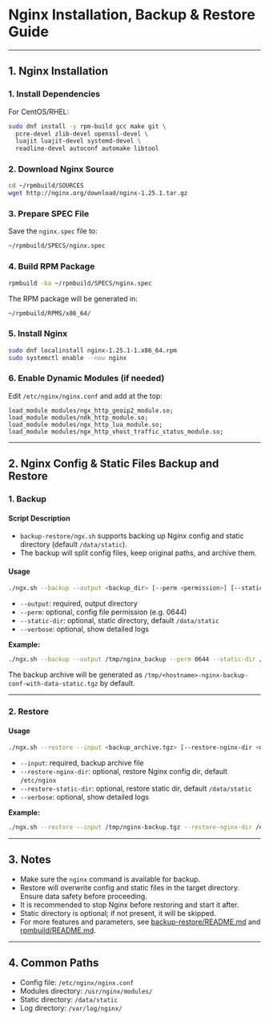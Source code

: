 # Nginx Installation, Backup & Restore Guide

---

## 1. Nginx Installation

### 1. Install Dependencies

For CentOS/RHEL:

```bash
sudo dnf install -y rpm-build gcc make git \
  pcre-devel zlib-devel openssl-devel \
  luajit luajit-devel systemd-devel \
  readline-devel autoconf automake libtool
```

### 2. Download Nginx Source

```bash
cd ~/rpmbuild/SOURCES
wget http://nginx.org/download/nginx-1.25.1.tar.gz
```

### 3. Prepare SPEC File

Save the `nginx.spec` file to:

```bash
~/rpmbuild/SPECS/nginx.spec
```

### 4. Build RPM Package

```bash
rpmbuild -ba ~/rpmbuild/SPECS/nginx.spec
```

The RPM package will be generated in:

```bash
~/rpmbuild/RPMS/x86_64/
```

### 5. Install Nginx

```bash
sudo dnf localinstall nginx-1.25.1-1.x86_64.rpm
sudo systemctl enable --now nginx
```

### 6. Enable Dynamic Modules (if needed)

Edit `/etc/nginx/nginx.conf` and add at the top:

```nginx
load_module modules/ngx_http_geoip2_module.so;
load_module modules/ndk_http_module.so;
load_module modules/ngx_http_lua_module.so;
load_module modules/ngx_http_vhost_traffic_status_module.so;
```

---

## 2. Nginx Config & Static Files Backup and Restore

### 1. Backup

#### Script Description

- `backup-restore/ngx.sh` supports backing up Nginx config and static directory (default `/data/static`).
- The backup will split config files, keep original paths, and archive them.

#### Usage

```bash
./ngx.sh --backup --output <backup_dir> [--perm <permission>] [--static-dir <static_dir>] [--verbose]
```

- `--output`: required, output directory
- `--perm`: optional, config file permission (e.g. 0644)
- `--static-dir`: optional, static directory, default `/data/static`
- `--verbose`: optional, show detailed logs

**Example:**

```bash
./ngx.sh --backup --output /tmp/nginx_backup --perm 0644 --static-dir /data/static --verbose
```

The backup archive will be generated as `/tmp/<hostname>-nginx-backup-conf-with-data-static.tgz` by default.

---

### 2. Restore

#### Usage

```bash
./ngx.sh --restore --input <backup_archive.tgz> [--restore-nginx-dir <nginx_conf_dir>] [--restore-static-dir <static_dir>] [--verbose]
```

- `--input`: required, backup archive file
- `--restore-nginx-dir`: optional, restore Nginx config dir, default `/etc/nginx`
- `--restore-static-dir`: optional, restore static dir, default `/data/static`
- `--verbose`: optional, show detailed logs

**Example:**

```bash
./ngx.sh --restore --input /tmp/nginx-backup.tgz --restore-nginx-dir /etc/nginx --restore-static-dir /data/static --verbose
```

---

## 3. Notes

- Make sure the `nginx` command is available for backup.
- Restore will overwrite config and static files in the target directory. Ensure data safety before proceeding.
- It is recommended to stop Nginx before restoring and start it after.
- Static directory is optional; if not present, it will be skipped.
- For more features and parameters, see [backup-restore/README.md](backup-restore/README.md) and [rpmbuild/README.md](rpmbuild/README.md).

---

## 4. Common Paths

- Config file: `/etc/nginx/nginx.conf`
- Modules directory: `/usr/nginx/modules/`
- Static directory: `/data/static`
- Log directory: `/var/log/nginx/`